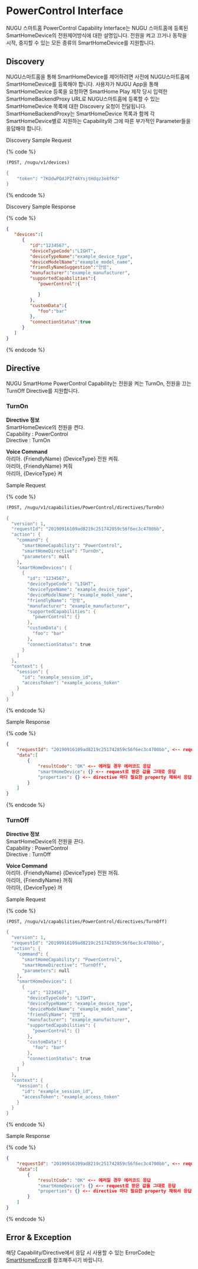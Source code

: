 # PowerControl Interface

NUGU 스마트홈 PowerControl Capability Interface는 NUGU 스마트홈에 등록된 SmartHomeDevice의 전원제어방식에 대한 설명입니다. 전원을 켜고 끄거나 동작을 시작, 중지할 수 있는 모든 종류의 SmartHomeDevice를 지원합니다.

## Discovery

NUGU스마트홈을 통해 SmartHomeDevice를 제어하려면 사전에 NUGU스마트홈에 SmartHomeDevice를 등록해야 합니다. 사용자가 NUGU App을 통해 SmartHomeDevice 등록을 요청하면 SmartHome Play 제작 당시 입력한 SmartHomeBackendProxy URL로 NUGU스마트홈에 등록할 수 있는 SmartHomeDevice 목록에 대한 Discovery 요청이 전달됩니다. SmartHomeBackendProxy는 SmartHomeDevice 목록과 함께 각 SmartHomeDevice별로 지원하는 Capability와 그에 따른 부가적인 Parameter들을 응답해야 합니다.

Discovery Sample Request

{% code %}
```scheme
(POST, /nugu/v1/devices)

{
    "token": "7KOdwPQdJPZf4KYsjtHdqz3e8fKd"
}
```
{% endcode %}

Discovery Sample Response

{% code %}
```json
{
   "devices":[
      {
         "id":"1234567",
         "deviceTypeCode":"LIGHT",
         "deviceTypeName":"example_device_type",
         "deviceModelName":"example_model_name",
         "friendlyNameSuggestion":"안방",
         "manufacturer":"example_manufacturer",
         "supportedCapabilities":{
            "powerControl":{

            }
         },
         "customData":{
            "foo":"bar"
         },
         "connectionStatus":true
      }
   ]
}
```
{% endcode %}

## Directive

NUGU SmartHome PowerControl Capability는 전원을 켜는 TurnOn, 전원을 끄는 TurnOff Directive를 지원합니다.

### TurnOn

**Directive 정보**  
SmartHomeDevice의 전원을 켠다.  
Capability : PowerControl  
Directive : TurnOn

**Voice Command**  
아리아. {FriendlyName} {DeviceType} 전원 켜줘.  
아리아, {FriendlyName} 켜줘  
아리아, {DeviceType} 켜

Sample Request

{% code %}
```scheme
(POST, /nugu/v1/capabilities/PowerControl/directives/TurnOn)

{
  "version": 1,
  "requestId": "20190916109ad8219c251742859c56f6ec3c4700bb",
  "action": {
    "command": {
      "smartHomeCapability": "PowerControl",
      "smartHomeDirective": "TurnOn",
      "parameters": null
    },
    "smartHomeDevices": [
      {
        "id": "1234567",
        "deviceTypeCode": "LIGHT",
        "deviceTypeName": "example_device_type",
        "deviceModelName": "example_model_name",
        "friendlyName": "안방",
        "manufacturer": "example_manufacturer",
        "supportedCapabilities": {
          "powerControl": {}
        },
        "customData": {
          "foo": "bar"
        },
        "connectionStatus": true
      }
    ]
  },
  "context": {
    "session": {
      "id": "example_session_id",
      "accessToken": "example_access_token"
    }
  }
}
```
{% endcode %}

Sample Response

{% code %}
```json
{
    "requestId": "20190916109ad8219c251742859c56f6ec3c4700bb", <-- request로 받은 값을 그대로 응답
    "data":[
        {
            "resultCode": "OK" <-- 에러일 경우 에러코드 응답
            "smartHomeDevice": {} <-- request로 받은 값을 그대로 응답
            "properties": {} <-- directive 마다 필요한 property 채워서 응답
        }
    ]
}
```
{% endcode %}

### TurnOff

**Directive 정보**  
SmartHomeDevice의 전원을 끈다.  
Capability : PowerControl  
Directive : TurnOff

**Voice Command**  
아리아. {FriendlyName} {DeviceType} 전원 꺼줘.  
아리아, {FriendlyName} 꺼줘  
아리아, {DeviceType} 꺼

Sample Request

{% code %}
```scheme
(POST, /nugu/v1/capabilities/PowerControl/directives/TurnOff)

{
  "version": 1,
  "requestId": "20190916109ad8219c251742859c56f6ec3c4700bb",
  "action": {
    "command": {
      "smartHomeCapability": "PowerControl",
      "smartHomeDirective": "TurnOff",
      "parameters": null
    },
    "smartHomeDevices": [
      {
        "id": "1234567",
        "deviceTypeCode": "LIGHT",
        "deviceTypeName": "example_device_type",
        "deviceModelName": "example_model_name",
        "friendlyName": "안방",
        "manufacturer": "example_manufacturer",
        "supportedCapabilities": {
          "powerControl": {}
        },
        "customData": {
          "foo": "bar"
        },
        "connectionStatus": true
      }
    ]
  },
  "context": {
    "session": {
      "id": "example_session_id",
      "accessToken": "example_access_token"
    }
  }
}
```
{% endcode %}

Sample Response

{% code %}
```json
{
    "requestId": "20190916109ad8219c251742859c56f6ec3c4700bb", <-- request로 받은 값을 그대로 응답
    "data":[
        {
            "resultCode": "OK" <-- 에러일 경우 에러코드 응답
            "smartHomeDevice": {} <-- request로 받은 값을 그대로 응답
            "properties": {} <-- directive 마다 필요한 property 채워서 응답
        }
    ]
}
```
{% endcode %}

## Error & Exception

해당 Capability/Directive에서 응답 시 사용할 수 있는 ErrorCode는 [SmartHomeError](../smarthomeerror.md)를 참조해주시기 바랍니다.

